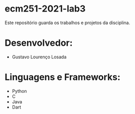 # ecm251-2021-lab3
Este repositório guarda os trabalhos e projetos da disciplina.

# Desenvolvedor:
- Gustavo Lourenço Losada

# Linguagens e Frameworks:
- Python
- C
- Java
- Dart